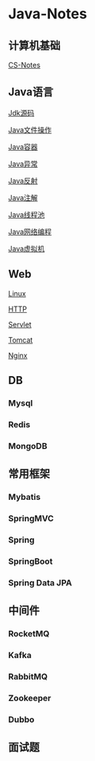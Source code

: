 # Java-Notes

## 计算机基础

[CS-Notes]()

## Java语言

[Jdk源码]()

[Java文件操作]()

[Java容器]()

[Java异常]()

[Java反射]()

[Java注解]()

[Java线程池]()

[Java网络编程]()

[Java虚拟机]()

## Web

[Linux](https://github.com/Rocks526/Java-Notes/blob/master/docs/Linux.md)

[HTTP]()

[Servlet]()

[Tomcat]()

[Nginx]()

## DB

### Mysql

### Redis

### MongoDB

## 常用框架

### Mybatis

### SpringMVC

### Spring

### SpringBoot

### Spring Data JPA

## 中间件

### RocketMQ

### Kafka

### RabbitMQ

### Zookeeper

### Dubbo

## 面试题
